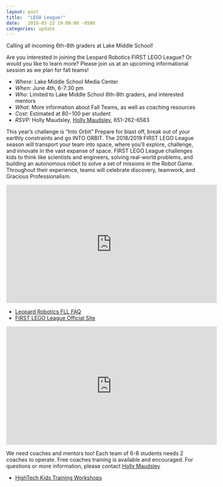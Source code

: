 ```yaml
---
layout: post
title:  "LEGO League!"
date:   2018-05-22 19:00:00 -0500
categories: update
---
```


Calling all incoming 6th-8th graders at Lake Middle School!

Are you interested in joining the Leopard Robotics FIRST LEGO
League?  Or would you like to learn more?  Please join us at an
upcoming informational session as we plan for fall teams!

* *Where:* Lake Middle School Media Center
* *When:* June 4th, 6-7:30 pm
* *Who:* Limited to Lake Middle School 6th-8th graders, and interested mentors
* *What:* More information about Fall Teams, as well as coaching resources
* *Cost:* Estimated at $80-$100 per student
* *RSVP:* Holly Maudsley, [Holly Maudsley](mailto:hollymaudsley@yahoo.com), 651-262-6583

This year’s challenge is “Into Orbit” Prepare for blast off, break out
of your earthly constraints and go INTO ORBIT. The 2018/2019 FIRST
LEGO League season will transport your team into space, where you’ll
explore, challenge, and innovate in the vast expanse of space. FIRST
LEGO League challenges kids to think like scientists and engineers,
solving real-world problems, and building an autonomous robot to solve
a set of missions in the Robot Game. Throughout their experience,
teams will celebrate discovery, teamwork, and Gracious
Professionalism.

<iframe width="560" height="315" src="https://www.youtube.com/embed/FmwcCQUdNw8" frameborder="0" allow="autoplay; encrypted-media" allowfullscreen></iframe>

* [Leopard Robotics FLL FAQ](http://leopardrobotics.club/FLL)
* [FIRST LEGO League Official Site](http://www.firstlegoleague.org/)

<iframe width="560" height="315" src="https://www.youtube.com/embed/mbiH2tOKqoc" frameborder="0" allow="autoplay; encrypted-media" allowfullscreen></iframe>

We need coaches and mentors too!  Each team of 6-8 students needs 2
coaches to operate.  Free coaches training is available and
encouraged.  For questions or more information, please contact
[Holly Maudsley](mailto:hollymaudsley@yahoo.com)

* [HighTech Kids Training Workshops](http://www.hightechkids.org/fll-training-and-workshops)
